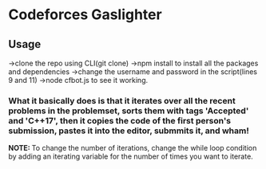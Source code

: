 <h1>Codeforces Gaslighter</h1>

<h2>Usage</h2>
->clone the repo using CLI(git clone)
->npm install to install all the packages and dependencies
->change the username and password in the script(lines 9 and 11)
->node cfbot.js to see it working.

<h3>What it basically does is that it iterates over all the recent problems in the problemset, sorts them with tags 'Accepted' and 'C++17', then it copies the code of the first person's submission, pastes it into the editor, submmits it, and wham!</h3>
<b>NOTE: </b>To change the number of iterations, change the while loop condition by adding an iterating variable for the number of times you want to iterate.
